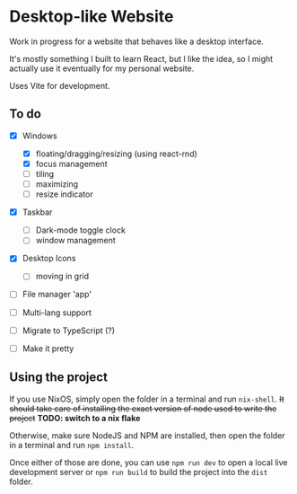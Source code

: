 # Desktop-like Website
Work in progress for a website that behaves like a desktop interface.

It's mostly something I built to learn React, but I like the idea, so I might actually use it eventually for my personal website.

Uses Vite for development.

## To do
- [x] Windows
  - [x] floating/dragging/resizing (using react-rnd)
  - [x] focus management
  - [ ] tiling
  - [ ] maximizing
  - [ ] resize indicator
- [x] Taskbar
  - [ ] Dark-mode toggle clock
  - [ ] window management
- [x] Desktop Icons
  - [ ] moving in grid
- [ ] File manager 'app'
- [ ] Multi-lang support
- [ ] Migrate to TypeScript (?)
- [ ] Make it pretty


## Using the project
If you use NixOS, simply open the folder in a terminal and run `nix-shell`. ~~It should take care of installing the exact version of node used to write the project~~ **TODO: switch to a nix flake**

Otherwise, make sure NodeJS and NPM are installed, then open the folder in a terminal and run `npm install`.

Once either of those are done, you can use `npm run dev` to open a local live development server or `npm run build` to build the project into the `dist` folder.
